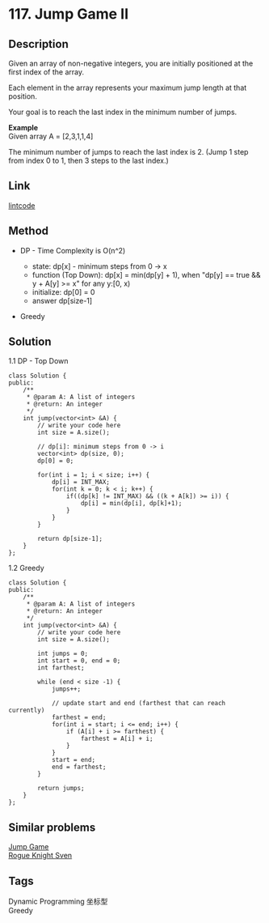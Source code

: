 # 117. Jump Game II

## Description
Given an array of non-negative integers, you are initially positioned at the first index of the array.

Each element in the array represents your maximum jump length at that position.

Your goal is to reach the last index in the minimum number of jumps.

**Example**  
Given array A = [2,3,1,1,4]

The minimum number of jumps to reach the last index is 2. (Jump 1 step from index 0 to 1, then 3 steps to the last index.)

## Link
[lintcode](https://www.lintcode.com/problem/jump-game-ii/)

## Method
* DP - Time Complexity is O(n^2)  
  * state: dp[x] - minimum steps from 0 -> x
  * function (Top Down): dp[x] = min(dp[y] + 1), when "dp[y] == true && y + A[y] >= x" for any y:[0, x)
  * initialize: dp[0] = 0
  * answer dp[size-1] 

* Greedy
## Solution
1.1 DP - Top Down
~~~
class Solution {
public:
    /**
     * @param A: A list of integers
     * @return: An integer
     */
    int jump(vector<int> &A) {
        // write your code here
        int size = A.size();
        
        // dp[i]: minimum steps from 0 -> i
        vector<int> dp(size, 0);
        dp[0] = 0;
        
        for(int i = 1; i < size; i++) {
            dp[i] = INT_MAX;
            for(int k = 0; k < i; k++) {
                if((dp[k] != INT_MAX) && ((k + A[k]) >= i)) {
                    dp[i] = min(dp[i], dp[k]+1);
                }
            }
        }

        return dp[size-1];
    }
};
~~~

1.2 Greedy
~~~
class Solution {
public:
    /**
     * @param A: A list of integers
     * @return: An integer
     */
    int jump(vector<int> &A) {
        // write your code here
        int size = A.size();
        
        int jumps = 0;
        int start = 0, end = 0;
        int farthest;
        
        while (end < size -1) {
            jumps++;

            // update start and end (farthest that can reach currently)
            farthest = end;
            for(int i = start; i <= end; i++) {
                if (A[i] + i >= farthest) {
                    farthest = A[i] + i;
                }
            }
            start = end;
            end = farthest;
        }
        
        return jumps;
    }
};
~~~
## Similar problems
[Jump Game](https://www.lintcode.com/problem/jump-game/)  
[Rogue Knight Sven](https://www.lintcode.com/problem/rogue-knight-sven/)  

## Tags
Dynamic Programming 坐标型  
Greedy
